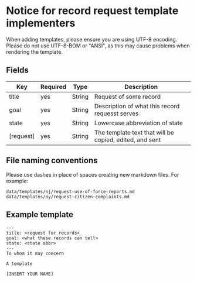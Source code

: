# Notice for record request template implementers

When adding templates, please ensure you are using UTF-8 encoding. Please do not use UTF-8-BOM or "ANSI", as this may cause problems when rendering the template.

## Fields

| Key             | Required | Type     | Description                                                                         |
| --------------- | -------- | -------- | ----------------------------------------------------------------------------------- |
| title           | yes      | String   | Request of some record                                                              |
| goal            | yes      | String   | Description of what this record requesst serves                                     |
| state           | yes      | String   | Lowercase abbreviation of state                                                     |
| [request]       | yes      | String   | The template text that will be copied, edited, and sent                             |


## File naming conventions

Please use dashes in place of spaces creating new markdown files. For example:

```
data/templates/nj/request-use-of-force-reports.md
data/templates/ny/request-citizen-complaints.md
```

## Example template

```
---
title: <request for records>
goal: <what these records can tell>
state: <state abbr>
---
To whom it may concern

A template

[INSERT YOUR NAME]
```